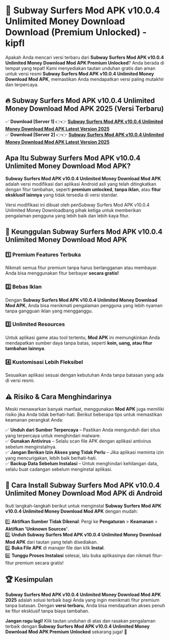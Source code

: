 # 🎯 Subway Surfers Mod APK v10.0.4 Unlimited Money Download  Download (Premium Unlocked) -  kipfl

Apakah Anda mencari versi terbaru dari **Subway Surfers Mod APK v10.0.4 Unlimited Money Download Mod APK Premium Unlocked**? Anda berada di tempat yang tepat! Kami menyediakan tautan unduhan gratis dan aman untuk versi resmi **Subway Surfers Mod APK v10.0.4 Unlimited Money Download Mod APK**, memastikan Anda mendapatkan versi paling mutakhir dan terpercaya.

## 🔥 Subway Surfers Mod APK v10.0.4 Unlimited Money Download Mod APK 2025 (Versi Terbaru)

✅ **Download [Server 1]** 👉👉 [**Subway Surfers Mod APK v10.0.4 Unlimited Money Download Mod APK Latest Version 2025**](https://momento.my/?title=Subway_Surfers_Mod_APK_v10.0.4_Unlimited_Money_Download)  
✅ **Download [Server 2]** 👉👉 [**Subway Surfers Mod APK v10.0.4 Unlimited Money Download Mod APK Latest Version 2025**](https://momento.my/?title=Subway_Surfers_Mod_APK_v10.0.4_Unlimited_Money_Download)  

## Apa Itu Subway Surfers Mod APK v10.0.4 Unlimited Money Download Mod APK?

**Subway Surfers Mod APK v10.0.4 Unlimited Money Download Mod APK** adalah versi modifikasi dari aplikasi Android asli yang telah ditingkatkan dengan fitur tambahan, seperti **premium unlocked**, **tanpa iklan**, atau **fitur eksklusif lainnya** yang tidak tersedia di versi standar.

Versi modifikasi ini dibuat oleh penSubway Surfers Mod APK v10.0.4 Unlimited Money Downloadbang pihak ketiga untuk memberikan pengalaman pengguna yang lebih baik dan lebih kaya fitur.

## 🎯 Keunggulan Subway Surfers Mod APK v10.0.4 Unlimited Money Download Mod APK

### 1️⃣ Premium Features Terbuka
Nikmati semua fitur premium tanpa harus berlangganan atau membayar. Anda bisa menggunakan fitur berbayar **secara gratis!**

### 2️⃣ Bebas Iklan
Dengan **Subway Surfers Mod APK v10.0.4 Unlimited Money Download Mod APK**, Anda bisa menikmati pengalaman pengguna yang lebih nyaman tanpa gangguan iklan yang mengganggu.

### 3️⃣ Unlimited Resources
Untuk aplikasi game atau tool tertentu, **Mod APK** ini memungkinkan Anda mendapatkan sumber daya tanpa batas, seperti **koin, uang, atau fitur tambahan lainnya**.

### 4️⃣ Kustomisasi Lebih Fleksibel
Sesuaikan aplikasi sesuai dengan kebutuhan Anda tanpa batasan yang ada di versi resmi.

## ⚠️ Risiko & Cara Menghindarinya

Meski menawarkan banyak manfaat, menggunakan **Mod APK** juga memiliki risiko jika Anda tidak berhati-hati. Berikut beberapa tips untuk memastikan keamanan perangkat Anda:

✅ **Unduh dari Sumber Terpercaya** – Pastikan Anda mengunduh dari situs yang terpercaya untuk menghindari malware.  
✅ **Gunakan Antivirus** – Selalu scan file APK dengan aplikasi antivirus sebelum menginstalnya.  
✅ **Jangan Berikan Izin Akses yang Tidak Perlu** – Jika aplikasi meminta izin yang mencurigakan, lebih baik berhati-hati.  
✅ **Backup Data Sebelum Instalasi** – Untuk menghindari kehilangan data, selalu buat cadangan sebelum menginstal aplikasi.

## 📌 Cara Install Subway Surfers Mod APK v10.0.4 Unlimited Money Download Mod APK di Android

Ikuti langkah-langkah berikut untuk menginstal **Subway Surfers Mod APK v10.0.4 Unlimited Money Download Mod APK** dengan mudah:

1️⃣ **Aktifkan Sumber Tidak Dikenal**: Pergi ke **Pengaturan** > **Keamanan** > **Aktifkan 'Unknown Sources'**.  
2️⃣ **Unduh Subway Surfers Mod APK v10.0.4 Unlimited Money Download Mod APK** dari tautan yang telah disediakan.  
3️⃣ **Buka File APK** di manajer file dan klik **Instal**.  
4️⃣ **Tunggu Proses Instalasi** selesai, lalu buka aplikasinya dan nikmati fitur-fitur premium secara gratis!

## 🏆 Kesimpulan

**Subway Surfers Mod APK v10.0.4 Unlimited Money Download Mod APK 2025** adalah solusi terbaik bagi Anda yang ingin menikmati fitur premium tanpa batasan. Dengan **versi terbaru**, Anda bisa mendapatkan akses penuh ke fitur eksklusif tanpa biaya tambahan.

**Jangan ragu lagi!** Klik tautan unduhan di atas dan rasakan pengalaman terbaik dengan **Subway Surfers Mod APK v10.0.4 Unlimited Money Download Mod APK Premium Unlocked** sekarang juga! 🚀

